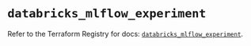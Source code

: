 # `databricks_mlflow_experiment`

Refer to the Terraform Registry for docs: [`databricks_mlflow_experiment`](https://registry.terraform.io/providers/databricks/databricks/1.66.0/docs/resources/mlflow_experiment).
